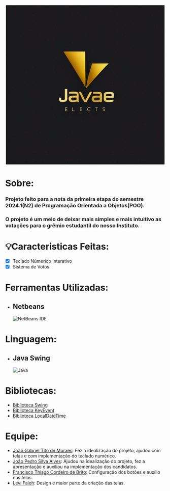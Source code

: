 <div align ="center">
  <img src="https://github.com/joaopedrosilva23/PROJETO__POO_URNA/blob/main/icons/Logo.png" width = "500px"/>
  </div>

# Sobre:
  
<h3>
  Projeto feito para a nota da primeira etapa do semestre 2024.1(N2) de Programação Orientada a Objetos(POO).
  </h3>
  
<h3>
  O projeto é um meio de deixar mais simples e mais intuitivo as votações para o grêmio estudantil do nosso Instituto.
  </h3>

  # 💡Caracteristicas Feitas:

* [x] Teclado Númerico Interativo
* [x] Sistema de Votos

# Ferramentas Utilizadas:
  
  * ## Netbeans
     ![NetBeans IDE](https://img.shields.io/badge/NetBeansIDE-1B6AC6.svg?style=for-the-badge&logo=apache-netbeans-ide&logoColor=white)

# Linguagem:

* ## Java Swing
   ![Java](https://img.shields.io/badge/java-%23ED8B00.svg?style=for-the-badge&logo=openjdk&logoColor=white)

# Bibliotecas: 
- [Biblioteca Swing](https://homepages.dcc.ufmg.br/~fsantos/ECOi06/aulaSwingSWT.pdf)
- [Biblioteca KeyEvent](https://docs.oracle.com/javase/8/docs/api/java/awt/event/KeyEvent.html)
- [Biblioteca LocalDateTime](https://docs.oracle.com/javase/8/docs/api/java/time/LocalDateTime.html)

# Equipe:
- [João Gabriel Tito de Moraes](https://github.com/JaoTitow):
  Fez a idealização do projeto, ajudou com telas e com implementação do teclado numérico.
- [João Pedro Silva Alves](https://github.com/joaopedrosilva23):
  Ajudou na idealização do projeto, fez a apresentação e auxiliou na implementação dos candidatos.
- [Francisco Thiago Cordeiro de Brito](https://github.com/thhiago09):
  Configuração dos botões e auxílio nas telas.
- [Levi Faleh](https://github.com/LeviFaleh):
  Design e maior parte da criação das telas.
